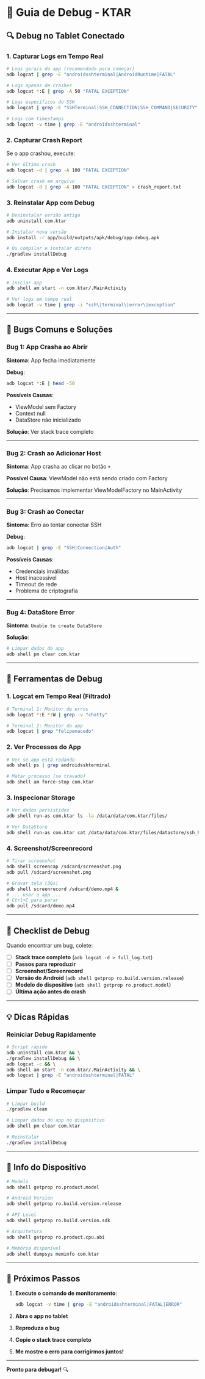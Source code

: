 # 🐛 Guia de Debug - KTAR

## 🔍 Debug no Tablet Conectado

### 1. Capturar Logs em Tempo Real

```bash
# Logs gerais do app (recomendado para começar)
adb logcat | grep -E "androidsshterminal|AndroidRuntime|FATAL"

# Logs apenas de crashes
adb logcat *:E | grep -A 50 "FATAL EXCEPTION"

# Logs específicos do SSH
adb logcat | grep -E "SSHTerminal|SSH_CONNECTION|SSH_COMMAND|SECURITY"

# Logs com timestamps
adb logcat -v time | grep -E "androidsshterminal"
```

### 2. Capturar Crash Report

Se o app crashou, execute:
```bash
# Ver último crash
adb logcat -d | grep -A 100 "FATAL EXCEPTION"

# Salvar crash em arquivo
adb logcat -d | grep -A 100 "FATAL EXCEPTION" > crash_report.txt
```

### 3. Reinstalar App com Debug

```bash
# Desinstalar versão antiga
adb uninstall com.ktar

# Instalar nova versão
adb install -r app/build/outputs/apk/debug/app-debug.apk

# Ou compilar e instalar direto
./gradlew installDebug
```

### 4. Executar App e Ver Logs

```bash
# Iniciar app
adb shell am start -n com.ktar/.MainActivity

# Ver logs em tempo real
adb logcat -v time | grep -i "ssh\|terminal\|error\|exception"
```

---

## 🐞 Bugs Comuns e Soluções

### Bug 1: App Crasha ao Abrir
**Sintoma**: App fecha imediatamente

**Debug**:
```bash
adb logcat *:E | head -50
```

**Possíveis Causas**:
- ViewModel sem Factory
- Context null
- DataStore não inicializado

**Solução**: Ver stack trace completo

---

### Bug 2: Crash ao Adicionar Host
**Sintoma**: App crasha ao clicar no botão `+`

**Possível Causa**: ViewModel não está sendo criado com Factory

**Solução**: Precisamos implementar ViewModelFactory no MainActivity

---

### Bug 3: Crash ao Conectar
**Sintoma**: Erro ao tentar conectar SSH

**Debug**:
```bash
adb logcat | grep -E "SSH|Connection|Auth"
```

**Possíveis Causas**:
- Credenciais inválidas
- Host inacessível
- Timeout de rede
- Problema de criptografia

---

### Bug 4: DataStore Error
**Sintoma**: `Unable to create DataStore`

**Solução**:
```bash
# Limpar dados do app
adb shell pm clear com.ktar
```

---

## 🔧 Ferramentas de Debug

### 1. Logcat em Tempo Real (Filtrado)
```bash
# Terminal 1: Monitor de erros
adb logcat *:E *:W | grep -v "chatty"

# Terminal 2: Monitor do app
adb logcat | grep "felipemacedo"
```

### 2. Ver Processos do App
```bash
# Ver se app está rodando
adb shell ps | grep androidsshterminal

# Matar processo (se travado)
adb shell am force-stop com.ktar
```

### 3. Inspecionar Storage
```bash
# Ver dados persistidos
adb shell run-as com.ktar ls -la /data/data/com.ktar/files/

# Ver DataStore
adb shell run-as com.ktar cat /data/data/com.ktar/files/datastore/ssh_hosts.preferences_pb
```

### 4. Screenshot/Screenrecord
```bash
# Tirar screenshot
adb shell screencap /sdcard/screenshot.png
adb pull /sdcard/screenshot.png

# Gravar tela (30s)
adb shell screenrecord /sdcard/demo.mp4 &
# ... usar o app ...
# Ctrl+C para parar
adb pull /sdcard/demo.mp4
```

---

## 🚨 Checklist de Debug

Quando encontrar um bug, colete:

- [ ] **Stack trace completo** (`adb logcat -d > full_log.txt`)
- [ ] **Passos para reproduzir**
- [ ] **Screenshot/Screenrecord**
- [ ] **Versão do Android** (`adb shell getprop ro.build.version.release`)
- [ ] **Modelo do dispositivo** (`adb shell getprop ro.product.model`)
- [ ] **Última ação antes do crash**

---

## 💡 Dicas Rápidas

### Reiniciar Debug Rapidamente
```bash
# Script rápido
adb uninstall com.ktar && \
./gradlew installDebug && \
adb logcat -c && \
adb shell am start -n com.ktar/.MainActivity && \
adb logcat | grep -E "androidsshterminal|FATAL"
```

### Limpar Tudo e Recomeçar
```bash
# Limpar build
./gradlew clean

# Limpar dados do app no dispositivo
adb shell pm clear com.ktar

# Reinstalar
./gradlew installDebug
```

---

## 📱 Info do Dispositivo

```bash
# Modelo
adb shell getprop ro.product.model

# Android Version
adb shell getprop ro.build.version.release

# API Level
adb shell getprop ro.build.version.sdk

# Arquitetura
adb shell getprop ro.product.cpu.abi

# Memória disponível
adb shell dumpsys meminfo com.ktar
```

---

## 🎯 Próximos Passos

1. **Execute o comando de monitoramento**:
   ```bash
   adb logcat -v time | grep -E "androidsshterminal|FATAL|ERROR"
   ```

2. **Abra o app no tablet**

3. **Reproduza o bug**

4. **Copie o stack trace completo**

5. **Me mostre o erro para corrigirmos juntos!**

---

**Pronto para debugar!** 🔍
